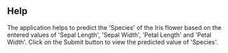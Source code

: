 ## Help

The application helps to predict the 'Species' of the Iris flower
based on the entered values of 'Sepal Length', 'Sepal Width',
'Petal Length' and 'Petal Width'. Click on the Submit button to view
the predicted value of 'Species'.

